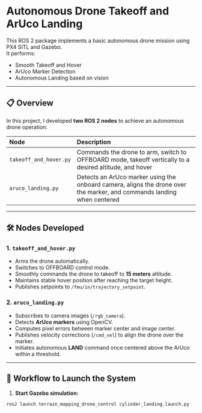 # Autonomous Drone Takeoff and ArUco Landing

This ROS 2 package implements a basic autonomous drone mission using PX4 SITL and Gazebo.  
It performs:
- Smooth Takeoff and Hover
- ArUco Marker Detection
- Autonomous Landing based on vision

---

## 📋 Overview

In this project, I developed **two ROS 2 nodes** to achieve an autonomous drone operation:

| Node | Description |
|:-----|:------------|
| `takeoff_and_hover.py` | Commands the drone to arm, switch to OFFBOARD mode, takeoff vertically to a desired altitude, and hover |
| `aruco_landing.py` | Detects an ArUco marker using the onboard camera, aligns the drone over the marker, and commands landing when centered |

---

## 🛠️ Nodes Developed

### 1. `takeoff_and_hover.py`

- Arms the drone automatically.
- Switches to OFFBOARD control mode.
- Smoothly commands the drone to takeoff to **15 meters** altitude.
- Maintains stable hover position after reaching the target height.
- Publishes setpoints to `/fmu/in/trajectory_setpoint`.

### 2. `aruco_landing.py`

- Subscribes to camera images (`/rgb_camera`).
- Detects **ArUco markers** using OpenCV.
- Computes pixel errors between marker center and image center.
- Publishes velocity corrections (`/cmd_vel`) to align the drone over the marker.
- Initiates autonomous **LAND** command once centered above the ArUco within a threshold.

---

## 🧠 Workflow to Launch the System

1. **Start Gazebo simulation:**

```bash
ros2 launch terrain_mapping_drone_control cylinder_landing.launch.py

